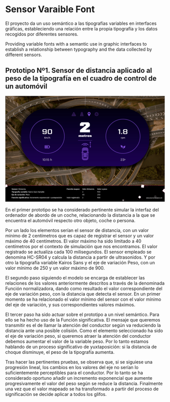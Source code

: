 # Sensor Varaible Font

El proyecto da un uso semántico a las tipografías variables en interfaces gráficas, estableciendo una relación entre la propia tipografía y los datos recogidos por diferentes sensores.

Providing variable fonts with a semantic use in graphic interfaces to establish a relationship between typography and the data collected by different sensors.

## Prototipo Nº1. Sensor de distancia aplicado al peso de la tipografía en el cuadro de control de un automóvil

[![Sensor Variable Font - distancia](/img/sensorvariablefont-distancia.jpg)](https://vimeo.com/341422442 "Sensor Variable Font - distancia")

En el primer prototipo se ha considerado pertinente simular la interfaz del ordenador de abordo de un coche, relacionando la distancia a la que se encuentra el automóvil respecto otro objeto, coche o persona.

Por un lado los elementos serían el sensor de distancia, con un valor mínimo de 2 centímetros que es capaz de registrar el sensor y un valor máximo de 40 centímetros. El valor máximo ha sido limitado a 40 centímetros por el contexto de simulación que nos encontramos. El valor registrado se actualiza cada 100 milisegundos. El sensor empleado se denomina HC-SR04 y calcula la distancia a partir de ultrasonidos. Y por otro la tipografía variable Kairos Sans y el eje de variación Peso, con un valor mínimo de 250 y un valor máximo de 900.

El segundo paso siguiendo el modelo se encarga de establecer las relaciones de los valores anteriormente descritos a través de la denominada Función normalizadora, dando como resultado el valor correspondiente del eje de variación peso, con la distancia que detecta el sensor. En un primer momento se ha relacionado el valor mínimo del sensor con el valor mínimo del eje de variación, y sus correspondientes valores máximos.

El tercer paso ha sido actuar sobre el prototipo a un nivel semántico. Para ello se ha hecho uso de la Función significativa. El mensaje que queremos transmitir es el de llamar la atención del conductor según va reduciendo la distancia ante una posible colisión. Como el elemento seleccionado ha sido el eje de variación peso, si queremos atraer la atención del conductor debemos aumentar el valor de la variable peso. Por lo tanto estamos hablando de un proceso significativo de yuxtaposición: si la distancia de choque disminuye, el peso de la tipografía aumenta.

Tras hacer las pertinentes pruebas, se observa que, si se siguiese una progresión lineal, los cambios en los valores del eje no serían lo suficientemente perceptibles para el conductor. Por lo tanto se ha considerado oportuno añadir un incremento exponencial que aumente progresivamente el valor del peso según se reduce la distancia. Finalmente una vez que el valor mapeado se ha transformado a partir del proceso de significación se decide aplicar a todos los glifos.

